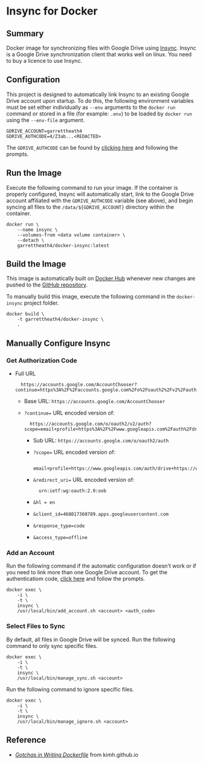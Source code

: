 Insync for Docker
=================


Summary
-------

Docker image for synchronizing files with Google Drive using [Insync].
Insync is a Google Drive synchronization client that works well on linux. You
need to buy a licence to use Insync.


Configuration
-------------

This project is designed to automatically link Insync to an existing Google
Drive account upon startup. To do this, the following environment variables must
be set either individually as `--env` arguments to the `docker run` command or
stored in a file (for example: `.env`) to be loaded by `docker run` using the
`--env-file` argument.

    GDRIVE_ACCOUNT=garrettheath4
    GDRIVE_AUTHCODE=4/Z3ab...<REDACTED>

The `GDRIVE_AUTHCODE` can be found by [clicking here][AuthCodeUrl] and following the prompts.


Run the Image
-------------

Execute the following command to run your image. If the container is properly
configured, Insync will automatically start, link to the Google Drive account
affiliated with the `GDRIVE_AUTHCODE` variable (see above), and begin syncing
all files to the `/data/${GDRIVE_ACCOUNT}` directory within the container.

    docker run \
        --name insync \
        --volumes-from <data volume container> \
        --detach \
        garrettheath4/docker-insync:latest


Build the Image
---------------

This image is automatically built on [Docker Hub] whenever new changes are
pushed to the [GitHub repository].

To manually build this image, execute the following command in the
`docker-insync` project folder.

    docker build \
        -t garrettheath4/docker-insync \
        .


Manually Configure Insync
-------------------------


### Get Authorization Code

<!-- Note: Please update the [AuthCodeUrl] URL at the bottom of this file if the URL in this section changes -->

* Full URL

        https://accounts.google.com/AccountChooser?continue=https%3A%2F%2Faccounts.google.com%2Fo%2Foauth2%2Fv2%2Fauth%3Fscope%3Demail%2Bprofile%2Bhttps%253A%252F%252Fwww.googleapis.com%252Fauth%252Fdrive%2Bhttps%253A%252F%252Fwww.googleapis.com%252Fauth%252Factivity%26redirect_uri%3Durn%253Aietf%253Awg%253Aoauth%253A2.0%253Aoob%26hl%3Den%26client_id%3D468017360789.apps.googleusercontent.com%26response_type%3Dcode%26access_type%3Doffline

    * Base URL: `https://accounts.google.com/AccountChooser`
    * `?continue=` URL encoded version of:

            https://accounts.google.com/o/oauth2/v2/auth?scope=email+profile+https%3A%2F%2Fwww.googleapis.com%2Fauth%2Fdrive+https%3A%2F%2Fwww.googleapis.com%2Fauth%2Factivity&redirect_uri=urn%3Aietf%3Awg%3Aoauth%3A2.0%3Aoob&hl=en&client_id=468017360789.apps.googleusercontent.com&response_type=code

        * Sub URL: `https://accounts.google.com/o/oauth2/auth`
        * `?scope=` URL encoded version of:

                email+profile+https://www.googleapis.com/auth/drive+https://www.googleapis.com/auth/activity

        * `&redirect_uri=` URL encoded version of:

                urn:ietf:wg:oauth:2.0:oob

        * `&hl = en`
        * `&client_id=468017360789.apps.googleusercontent.com`
        * `&response_type=code`
        * `&access_type=offline`


### Add an Account

Run the following command if the automatic configuration doesn't work or if you
need to link more than one Google Drive account. To get the authenticatiom code,
[click here][AuthCodeUrl] and follow the prompts.

    docker exec \
        -i \
        -t \
        insync \
        /usr/local/bin/add_account.sh <account> <auth_code>


### Select Files to Sync

By default, all files in Google Drive will be synced. Run the following command
to only sync specific files.

    docker exec \
        -i \
        -t \
        insync \
        /usr/local/bin/manage_sync.sh <account>

Run the following command to ignore specific files.

    docker exec \
        -i \
        -t \
        insync \
        /usr/local/bin/manage_ignore.sh <account>


Reference
---------
* [_Gotchas in Writing Dockerfile_][gotchas] from kimh.github.io



<!-- Links -->
[Insync]: https://www.insynchq.com/
[Docker Hub]: https://hub.docker.com/r/garrettheath4/docker-insync/
[GitHub repository]: https://github.com/garrettheath4/docker-insync
[gotchas]: http://kimh.github.io/blog/en/docker/gotchas-in-writing-dockerfile-en/
<!-- Note: Please update the URL in the "Get Authorization Code" section if AuthCodeUrl changes -->
[AuthCodeUrl]: https://accounts.google.com/AccountChooser?continue=https%3A%2F%2Faccounts.google.com%2Fo%2Foauth2%2Fv2%2Fauth%3Fscope%3Demail%2Bprofile%2Bhttps%253A%252F%252Fwww.googleapis.com%252Fauth%252Fdrive%2Bhttps%253A%252F%252Fwww.googleapis.com%252Fauth%252Factivity%26redirect_uri%3Durn%253Aietf%253Awg%253Aoauth%253A2.0%253Aoob%26hl%3Den%26client_id%3D468017360789.apps.googleusercontent.com%26response_type%3Dcode%26access_type%3Doffline